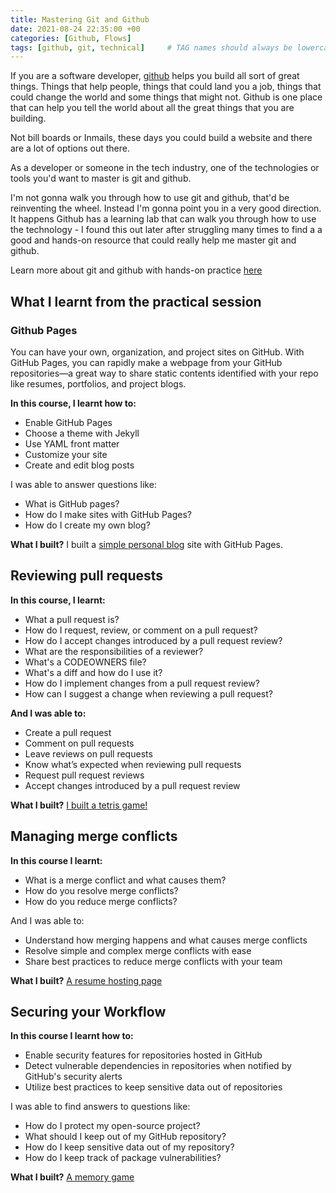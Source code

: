 ```yaml
---
title: Mastering Git and Github
date: 2021-08-24 22:35:00 +00
categories: [Github, Flows]
tags: [github, git, technical]     # TAG names should always be lowercase
---
```

If you are a software developer, [github](https://github.com) helps you build all sort of great things. Things that help people, things that could land you a job, things that could change the world and some things that might not. Github is one place that can help you tell the world about all the great things that you are building.

Not bill boards or Inmails, these days you could build a website and there are a lot of options out there.

As a developer or someone in the tech industry, one of the technologies or tools you'd want to master is git and github.

I'm not gonna walk you through how to use git and github, that'd be reinventing the wheel. Instead I'm gonna point you in a very good direction.
It happens Github has a learning lab that can walk you through how to use the technology - I found this out later after struggling many times to find a a good and hands-on resource that could really help me master git and github.

Learn more about git and github with hands-on practice [here](https://lab.github.com/githubtraining/first-week-on-github)

## What I learnt from the practical session

### Github Pages

You can have your own, organization, and project sites on GitHub. With GitHub Pages, you can rapidly make a webpage from your GitHub repositories—a great way to share static contents identified with your repo like resumes, portfolios, and project blogs.

**In this course, I learnt how to:**

* Enable GitHub Pages
* Choose a theme with Jekyll
* Use YAML front matter
* Customize your site
* Create and edit blog posts

I was able to answer questions like:

* What is GitHub pages?
* How do I make sites with GitHub Pages?
* How do I create my own blog?

**What I built?**
I built a [simple personal blog](https://dev-path.github.io/github-pages-with-jekyll/) site with GitHub Pages.

## Reviewing pull requests

**In this course, I learnt:**

* What a pull request is?
* How do I request, review, or comment on a pull request?
* How do I accept changes introduced by a pull request review?
* What are the responsibilities of a reviewer?
* What's a CODEOWNERS file?
* What's a diff and how do I use it?
* How do I implement changes from a pull request review?
* How can I suggest a change when reviewing a pull request?

**And I was able to:**

* Create a pull request
* Comment on pull requests
* Leave reviews on pull requests
* Know what’s expected when reviewing pull requests
* Request pull request reviews
* Accept changes introduced by a pull request review

**What I built?**
[I built a tetris game!](https://dev-path.github.io/reviewing-a-pull-request/)

## Managing merge conflicts

**In this course I learnt:**

* What is a merge conflict and what causes them?
* How do you resolve merge conflicts?
* How do you reduce merge conflicts?

And I was able to:

* Understand how merging happens and what causes merge conflicts
* Resolve simple and complex merge conflicts with ease
* Share best practices to reduce merge conflicts with your team

**What I built?**
[A resume hosting page](https://dev-path.github.io/merge-conflicts/)

## Securing your Workflow

**In this course I learnt how to:**

* Enable security features for repositories hosted in GitHub
* Detect vulnerable dependencies in repositories when notified by GitHub's security alerts
* Utilize best practices to keep sensitive data out of repositories

I was able to find answers to questions like:

* How do I protect my open-source project?
* What should I keep out of my GitHub repository?
* How do I keep sensitive data out of my repository?
* How do I keep track of package vulnerabilities?

**What I built?**
[A memory game](https://dev-path.github.io/security-on-github/)
